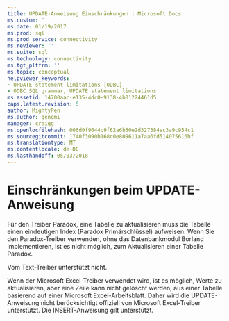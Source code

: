 ```yaml
---
title: UPDATE-Anweisung Einschränkungen | Microsoft Docs
ms.custom: ''
ms.date: 01/19/2017
ms.prod: sql
ms.prod_service: connectivity
ms.reviewer: ''
ms.suite: sql
ms.technology: connectivity
ms.tgt_pltfrm: ''
ms.topic: conceptual
helpviewer_keywords:
- UPDATE statement limitations [ODBC]
- ODBC SQL grammar, UPDATE statement limitations
ms.assetid: 14700aac-e135-4dc0-9138-4b01224461d5
caps.latest.revision: 5
author: MightyPen
ms.author: genemi
manager: craigg
ms.openlocfilehash: 006d0f9644c9f62a6b50e2d327384ec3a9c954c1
ms.sourcegitcommit: 1740f3090b168c0e809611a7aa6fd514075616bf
ms.translationtype: MT
ms.contentlocale: de-DE
ms.lasthandoff: 05/03/2018
---
```

# <a name="update-statement-limitations"></a>Einschränkungen beim UPDATE-Anweisung
Für den Treiber Paradox, eine Tabelle zu aktualisieren muss die Tabelle einen eindeutigen Index (Paradox Primärschlüssel) aufweisen. Wenn Sie den Paradox-Treiber verwenden, ohne das Datenbankmodul Borland implementieren, ist es nicht möglich, zum Aktualisieren einer Tabelle Paradox.  
  
 Vom Text-Treiber unterstützt nicht.  
  
 Wenn der Microsoft Excel-Treiber verwendet wird, ist es möglich, Werte zu aktualisieren, aber eine Zeile kann nicht gelöscht werden, aus einer Tabelle basierend auf einer Microsoft Excel-Arbeitsblatt. Daher wird die UPDATE-Anweisung nicht berücksichtigt offiziell von Microsoft Excel-Treiber unterstützt. Die INSERT-Anweisung gilt unterstützt.
